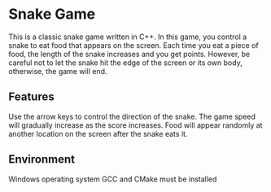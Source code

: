 # Snake Game
This is a classic snake game written in C++. In this game, you control a snake to eat food that appears on the screen. Each time you eat a piece of food, the length of the snake increases and you get points. However, be careful not to let the snake hit the edge of the screen or its own body, otherwise, the game will end.

## Features
Use the arrow keys to control the direction of the snake.
The game speed will gradually increase as the score increases.
Food will appear randomly at another location on the screen after the snake eats it.
## Environment
Windows operating system
GCC and CMake must be installed